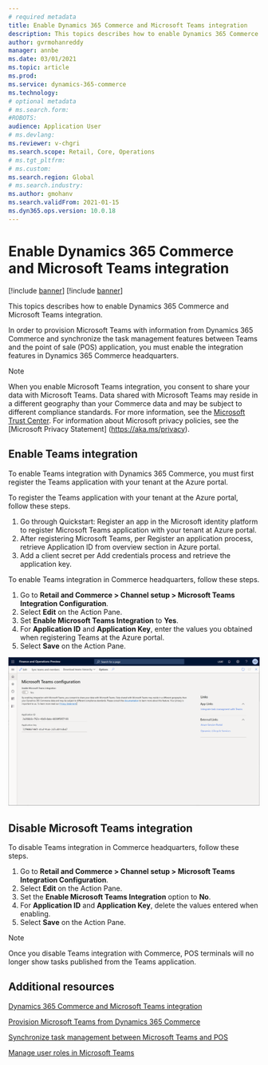 ```yaml
---
# required metadata
title: Enable Dynamics 365 Commerce and Microsoft Teams integration
description: This topics describes how to enable Dynamics 365 Commerce and Microsoft Teams integration.
author: gvrmohanreddy
manager: annbe
ms.date: 03/01/2021
ms.topic: article
ms.prod: 
ms.service: dynamics-365-commerce
ms.technology: 
# optional metadata
# ms.search.form:  
#ROBOTS: 
audience: Application User
# ms.devlang: 
ms.reviewer: v-chgri
ms.search.scope: Retail, Core, Operations
# ms.tgt_pltfrm: 
# ms.custom: 
ms.search.region: Global
# ms.search.industry: 
ms.author: gmohanv
ms.search.validFrom: 2021-01-15
ms.dyn365.ops.version: 10.0.18
---
```


# Enable Dynamics 365 Commerce and Microsoft Teams integration 

[!include [banner](includes/banner.md)]
[!include [banner](includes/preview-banner.md)]

This topics describes how to enable Dynamics 365 Commerce and Microsoft Teams integration.

In order to provision Microsoft Teams with information from Dynamics 365 Commerce and synchronize the task management features between Teams and the point of sale (POS) application, you must enable the integration features in Dynamics 365 Commerce headquarters. 

> [!NOTE]
> When you enable Microsoft Teams integration, you consent to share your data with Microsoft Teams. Data shared with Microsoft Teams may reside in a different geography than your Commerce data and may be subject to different compliance standards. For more information, see the [Microsoft Trust Center](https://www.microsoft.com/trust-center). For information about Microsoft privacy policies, see the [Microsoft Privacy Statement] (https://aka.ms/privacy).

## Enable Teams integration 

To enable Teams integration with Dynamics 365 Commerce, you must first register the Teams application with your tenant at the Azure portal.

To register the Teams application with your tenant at the Azure portal, follow these steps.

1. Go through Quickstart: Register an app in the Microsoft identity platform to register Microsoft Teams application with your tenant at Azure portal.
1. After registering Microsoft Teams, per Register an application process,  retrieve Application ID from overview section in Azure portal. 
1. Add a client secret per Add credentials process and retrieve the application key. 

To enable Teams integration in Commerce headquarters, follow these steps.

1. Go to **Retail and Commerce \> Channel setup \> Microsoft Teams Integration Configuration**.
1. Select **Edit** on the Action Pane.
1. Set **Enable Microsoft Teams Integration** to **Yes**.
1. For **Application ID** and **Application Key**, enter the values you obtained when registering Teams at the Azure portal. 
1. Select **Save** on the Action Pane.

![Dynamics 365 Commerce - Teams integration configuration](media/D365-Commerce-Microsoft-Teams-Configuration_with_disclaimer.png)

## Disable Microsoft Teams integration 

To disable Teams integration in Commerce headquarters, follow these steps.

1. Go to **Retail and Commerce \> Channel setup \> Microsoft Teams Integration Configuration**.
2. Select **Edit** on the Action Pane.
3. Set the **Enable Microsoft Teams Integration** option to **No**.
4. For **Application ID** and **Application Key**, delete the values entered when enabling. 
5. Select **Save** on the Action Pane.

> [!NOTE]
> Once you disable Teams integration with Commerce, POS terminals will no longer show tasks published from the Teams application. 

## Additional resources

[Dynamics 365 Commerce and Microsoft Teams integration ](commerce-teams-integration.md)

[Provision Microsoft Teams from Dynamics 365 Commerce](provision-teams-from-commerce.md)

[Synchronize task management between Microsoft Teams and POS](synchronize-tasks-teams-pos.md)

[Manage user roles in Microsoft Teams](manage-user-roles-teams.md)
